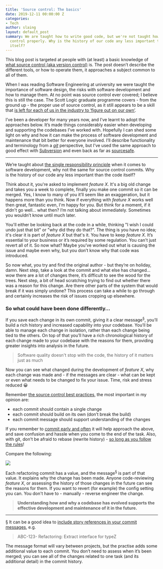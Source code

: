 ```yaml
---
title: 'Source control: The basics'
date: 2019-12-11 00:00:00 Z
categories:
- Tech
author: slaing
layout: default_post
summary: We are taught how to write good code, but we're not taught how to use source
  control properly. Why is the history of our code any less important than the code
  itself?
---
```


This blog post is targeted at people with (at least) a basic knowledge of [what source control (aka version control)](https://www.atlassian.com/git/tutorials/what-is-version-control) is. The post doesn’t describe the different tools, or how to operate them, it approaches a subject common to all of them.

When I was reading Software Engineering at university we were taught the importance of software design, the risks with software development and how to manage them. At no point was source control ever covered; I believe this is still the case. The Scott Logic graduate programme covers - from the ground up - the proper use of source control, as it still appears to be a skill that [is left for each of us in the industry to ‘figure out on our own’](https://cseducators.stackexchange.com/questions/3590/why-dont-more-universities-teach-revision-control).

I’ve been a developer for many years now, and I’ve learnt to adopt the approaches below. It’s made things considerably easier when developing and supporting the codebases I’ve worked with. Hopefully I can shed some light on why and how it can make the process of software development and maintenance that bit better for everyone involved. I’ll describe functionality and terminology from a [_git_](https://en.wikipedia.org/wiki/Git) perspective, but I’ve used the same approach to good effect with [Subversion](https://en.wikipedia.org/wiki/Apache_Subversion) and even back as far as [sourcesafe](https://en.wikipedia.org/wiki/Microsoft_Visual_SourceSafe).

---

We’re taught about [the single responsibility principle](https://en.wikipedia.org/wiki/Single_responsibility_principle) when it comes to software development, why not the same for source control commits. Why is the history of our code any less important than the code itself?

Think about it, you're asked to implement _feature X_. It's a big old change and takes you a week to complete, finally you make one commit so it can be merged. Yes, I know to many of you it’ll seem like an exaggeration, but it happens more than you think. Now if everything with _feature X_ works well then great, fantastic even, I'm happy for you. But think for a moment, if it didn't go well... what then? I’m not talking about immediately. Sometimes you wouldn’t know until much later.

You'll either be looking back at the code in a while, thinking "I wish I could undo just that bit" or "why did they do that?". The thing is you have no idea; it's clear it is part of _feature X_ but that's it. You have to keep _feature X_. It’s essential to your business or it’s required by some regulation. You can't just revert all of it. So now what? Maybe you’ve worked out what is causing the issue and maybe even why, but you don’t know why that code was introduced.

So now what, you try and find the original author - but they’re on holiday, damn. Next step, take a look at the commit and what else has changed... wow there are a lot of changes there, it’s difficult to see the wood for the trees. Next step, a bit of head scratching trying to find out whether there was a reason for this change. Are there other parts of the system that would break if it was simply undone? This process can take a while to go through and certainly increases the risk of issues cropping up elsewhere.

### So what could have been done differently...

If you save each change in its own commit, giving it a clear message<sup>§</sup>, you’ll build a rich history and increased capability into your codebase. You’ll be able to manage each change in isolation, rather than each change being tied to the others. On top of that you’ll have a rich chronological history of each change made to your codebase with the reasons for them, providing greater insights into analysis in the future. 

> Software quality doesn't stop with the code, the history of it matters just as much

Now you can see what changed during the development of _feature X_, why each change was made and - if the messages are clear - what can be kept or even what needs to be changed to fix your issue. Time, risk and stress reduced 😀

Remember [the source control best practices](https://medium.com/@nawarpianist/git-commit-best-practices-dab8d722de99), the most important in my opinion are:

- each commit should contain a single change
- each commit should build on its own (don’t break the build)
- each commit message should support understanding of the changes

If you remember to [commit early and often](https://blog.beanstalkapp.com/post/147799908084/commit-early-commit-often) it will help approach the above, and save confusion and hassle when you come to the end of the task. Also, with git, don't be afraid to rebase (rewrite history) - [so long as you follow the rules](https://blog.axosoft.com/golden-rule-of-rebasing-in-git/)!

Compare the following:

<img src="{{ site.baseurl }}/slaing/assets/2019-12-11-source-control/branching.png" />

Each refactoring commit has a value, and the message<sup>§</sup> is part of that value. It explains why the change has been made. Anyone code-reviewing _feature X_, or assessing the history of those changes in the future can see the reasons for them. If you want to revert (for example) the config setting you can. You don't have to - manually - reverse engineer the change.

> **Understanding how and why a codebase has evolved supports the effective development and maintenance of it in the future.**

---

§ It can be a good idea to [include story references in your commit messages](https://medium.com/@nicklee1/prepending-your-git-commit-messages-with-user-story-ids-3bfea00eab5a), e.g. 

> ABC-123- Refactoring: Extract interface for typeZ

The message format will vary between projects, but the practise adds some additional value to each commit. You don’t need to assess when it’s been merged; you can see all of the changes related to one task (and its additional detail) in the commit history.

